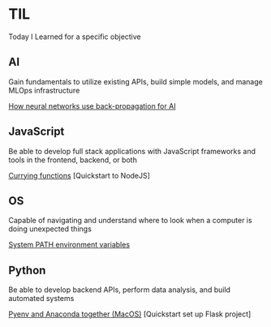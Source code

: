 # TIL
Today I Learned for a specific objective
## AI
Gain fundamentals to utilize existing APIs, build simple models, and manage MLOps infrastructure 

[How neural networks use back-propagation for AI](https://github.com/linnalihe/til/blob/main/tech/AI/How%20neural%20networks%20use%20back-propagation%20for%20AI.md)

## JavaScript
Be able to develop full stack applications with JavaScript frameworks and tools in the frontend, backend, or both

[Currying functions](https://github.com/linnalihe/til/blob/main/tech/JavaScript/Currying%20functions.md)
[Quickstart to NodeJS]

## OS
Capable of navigating and understand where to look when a computer is doing unexpected things

[System PATH environment variables](https://github.com/linnalihe/til/blob/main/tech/OS/System%20PATH%20environment%20variables.md)

## Python
Be able to develop backend APIs, perform data analysis, and build automated systems

[Pyenv and Anaconda together (MacOS)](https://github.com/linnalihe/til/blob/main/tech/Python/Pyenv%20and%20Anaconda%20together%20(MacOS).md)
[Quickstart set up Flask project]
